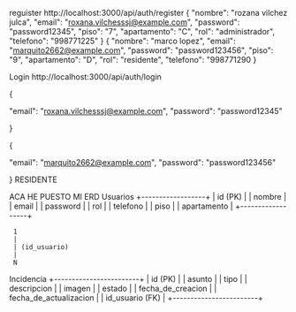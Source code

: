 
reguister
http://localhost:3000/api/auth/register
{
  "nombre": "rozana vilchez julca",
  "email": "roxana.vilchesssj@example.com",
  "password": "password12345",
  "piso": "7",
  "apartamento": "C",
  "rol": "administrador",
   "telefono": "998771225" 
}
{
  "nombre": "marco lopez",
  "email": "marquito2662@example.com",
  "password": "password123456",
  "piso": "9",
  "apartamento": "D",
  "rol": "residente",
   "telefono": "998771290
}




Login 
http://localhost:3000/api/auth/login

{
  
  "email": "roxana.vilchesssj@example.com",
  "password": "password12345"
  
}

{
  
  "email": "marquito2662@example.com",
  "password": "password123456"
   
}  RESIDENTE 


ACA  HE PUESTO MI ERD 
Usuarios
+------------------+
| id (PK)          |
| nombre           |
| email            |
| password         |
| rol              |
| telefono         |
| piso             |
| apartamento      |
+------------------+

     1
     |
     | (id_usuario)
     |
     N

Incidencia
+------------------------+
| id (PK)                |
| asunto                 |
| tipo                   |
| descripcion            |
| imagen                 |
| estado                 |
| fecha_de_creacion      |
| fecha_de_actualizacion |
| id_usuario (FK)        |
+------------------------+

